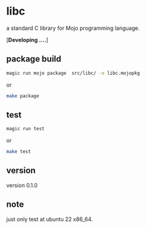 # libc
a standard C library for Mojo programming language.

[**Developing ....**]

## package build

```bash
magic run mojo package  src/libc/ -o libc.mojopkg
```
or 

```bash
make package
```

## test

```bash
magic run test 
```

or 

```bash
make test
```

## version

version 0.1.0

## note

just only test at ubuntu 22 x86_64. 

